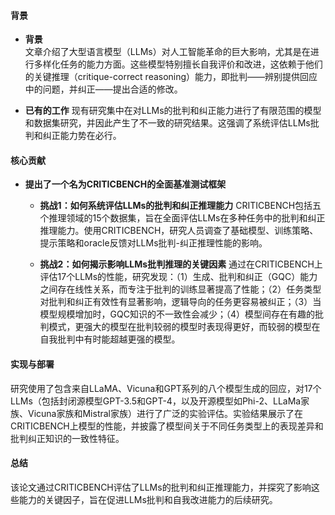 #### 背景
- **背景**       
    文章介绍了大型语言模型（LLMs）对人工智能革命的巨大影响，尤其是在进行多样化任务的能力方面。这些模型特别擅长自我评价和改进，这依赖于他们的关键推理（critique-correct reasoning）能力，即批判——辨别提供回应中的问题，并纠正——提出合适的修改。

- **已有的工作**
    现有研究集中在对LLMs的批判和纠正能力进行了有限范围的模型和数据集研究，并因此产生了不一致的研究结果。这强调了系统评估LLMs批判和纠正能力势在必行。

#### 核心贡献
- **提出了一个名为CRITICBENCH的全面基准测试框架**
    - **挑战1：如何系统评估LLMs的批判和纠正推理能力**
        CRITICBENCH包括五个推理领域的15个数据集，旨在全面评估LLMs在多种任务中的批判和纠正推理能力。使用CRITICBENCH，研究人员调查了基础模型、训练策略、提示策略和oracle反馈对LLMs批判-纠正推理性能的影响。

    - **挑战2：如何揭示影响LLMs批判推理的关键因素**
        通过在CRITICBENCH上评估17个LLMs的性能，研究发现：（1）生成、批判和纠正（GQC）能力之间存在线性关系，而专注于批判的训练显著提高了性能；（2）任务类型对批判和纠正有效性有显著影响，逻辑导向的任务更容易被纠正；（3）当模型规模增加时，GQC知识的不一致性会减少；（4）模型间存在有趣的批判模式，更强大的模型在批判较弱的模型时表现得更好，而较弱的模型在自我批判中有时能超越更强的模型。

#### 实现与部署
研究使用了包含来自LLaMA、Vicuna和GPT系列的八个模型生成的回应，对17个LLMs（包括封闭源模型GPT-3.5和GPT-4，以及开源模型如Phi-2、LLaMa家族、Vicuna家族和Mistral家族）进行了广泛的实验评估。实验结果展示了在CRITICBENCH上模型的性能，并披露了模型间关于不同任务类型上的表现差异和批判纠正知识的一致性特征。

#### 总结
该论文通过CRITICBENCH评估了LLMs的批判和纠正推理能力，并探究了影响这些能力的关键因子，旨在促进LLMs批判和自我改进能力的后续研究。